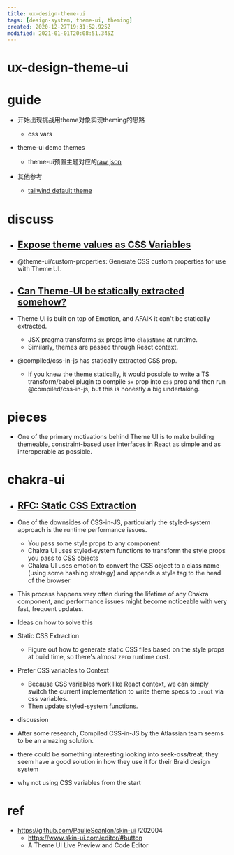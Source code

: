 ```yaml
---
title: ux-design-theme-ui
tags: [design-system, theme-ui, theming]
created: 2020-12-27T19:31:52.925Z
modified: 2021-01-01T20:08:51.345Z
---
```


# ux-design-theme-ui

# guide

- 开始出现挑战用theme对象实现theming的思路
  - css vars

- theme-ui demo themes
  - theme-ui预置主题对应的[raw json](https://theme-ui.com/demo/)

- 其他参考
  - [tailwind default theme](https://github.com/tailwindlabs/tailwindcss/blob/master/stubs/defaultConfig.stub.js)

# discuss

- ## [Expose theme values as CSS Variables](https://github.com/system-ui/theme-ui/issues/979)
- @theme-ui/custom-properties: Generate CSS custom properties for use with Theme UI.

- ## [Can Theme-UI be statically extracted somehow?](https://github.com/system-ui/theme-ui/discussions/1051)
- Theme UI is built on top of Emotion, and AFAIK it can't be statically extracted.
  - JSX pragma transforms `sx` props into `className` at runtime.
  - Similarly, themes are passed through React context.
- @compiled/css-in-js has statically extracted CSS prop. 
  - If you knew the theme statically, it would possible to write a TS transform/babel plugin to compile `sx` prop into `css` prop and then run @compiled/css-in-js, but this is honestly a big undertaking.

# pieces

- One of the primary motivations behind Theme UI is to make building themeable, constraint-based user interfaces in React as simple and as interoperable as possible.

# chakra-ui

- ## [RFC: Static CSS Extraction](https://github.com/chakra-ui/chakra-ui/issues/859)
- One of the downsides of CSS-in-JS, particularly the styled-system approach is the runtime performance issues.
  - You pass some style props to any component
  - Chakra UI uses styled-system functions to transform the style props you pass to CSS objects
  - Chakra UI uses emotion to convert the CSS object to a class name (using some hashing strategy) and appends a style tag to the head of the browser
- This process happens very often during the lifetime of any Chakra component, and performance issues might become noticeable with very fast, frequent updates.
- Ideas on how to solve this
- Static CSS Extraction
  - Figure out how to generate static CSS files based on the style props at build time, so there's almost zero runtime cost.
- Prefer CSS variables to Context
  - Because CSS variables work like React context, we can simply switch the current implementation to write theme specs to `:root` via css variables. 
  - Then update styled-system functions.

- discussion
- After some research, Compiled CSS-in-JS by the Atlassian team seems to be an amazing solution.
- there could be something interesting looking into seek-oss/treat, they seem have a good solution in how they use it for their Braid design system
- why not using CSS variables from the start 

# ref

- https://github.com/PaulieScanlon/skin-ui /202004
  - https://www.skin-ui.com/editor/#button
  - A Theme UI Live Preview and Code Editor
